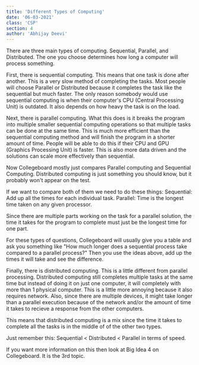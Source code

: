 ```yaml
---
title: 'Different Types of Computing'
date: '06-03-2021'
class: 'CSP'
section: 4 
author: 'Abhijay Deevi'
---
```


There are three main types of computing. Sequential, Parallel, and Distributed. The one you choose determines how long a computer will process something.

First, there is sequential computing. This means that one task is done after another. This is a very slow method of completing the tasks. Most people will choose Parallel or Distributed because it completes the task like the sequential but much faster. The only reason somebody would use sequential computing is when their computer's CPU (Central Processing Unit) is outdated. It also depends on how heavy the task is on the load. 

Next, there is parallel computing. What this does is it breaks the program into multiple smaller sequential computing operations so that multiple tasks can be done at the same time. This is much more efficient than the sequential computing method and will finish the program in a shorter amount of time. People will be able to do this if their CPU and GPU (Graphics Processing Unit) is faster. This is also more data driven and the solutions can scale more effectively than sequential.

Now Collegeboard mostly just compares Parallel computing and Sequential Computing. Distributed computing is just something you should know, but it probably won't appear on the test. 

If we want to compare both of them we need to do these things:
Sequential: Add up all the times for each individual task. 
Parallel: Time is the longest time taken on any given processor.

Since there are multiple parts working on the task for a parallel solution, the time it takes for the program to complete must just be the longest time for one part. 

For these types of questions, Collegeboard will usually give you a table and ask you something like "How much longer does a sequential process take compared to a parallel process?"
Then you use the ideas above, add up the times it will take and see the difference. 

Finally, there is distributed computing. This is a little different from parallel processing. Distributed computing still completes multiple tasks at the same time but instead of doing it on just one computer, it will completely with more than 1 physical computer. This is a little more annoying because it also requires network. Also, since there are multiple devices, it might take longer than a parallel execution because of the network and/or the amount of time it takes to recieve a response from the other computers. 

This means that distributed computing is a mix since the time it takes to complete all the tasks is in the middle of of the other two types. 

Just remember this: Sequential < Distributed < Parallel in terms of speed.

If you want more information on this then look at Big Idea 4 on Collegeboard. It is the 3rd topic. 
